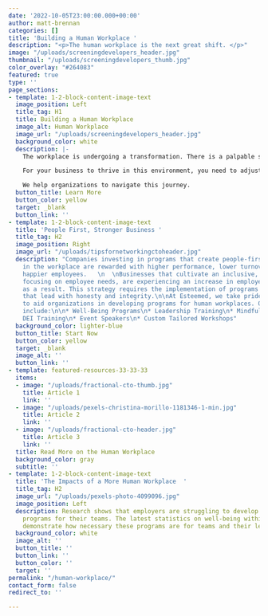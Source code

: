 ```yaml
---
date: '2022-10-05T23:00:00.000+00:00'
author: matt-brennan
categories: []
title: 'Building a Human Workplace '
description: "<p>The human workplace is the next great shift. </p>"
image: "/uploads/screeningdevelopers_header.jpg"
thumbnail: "/uploads/screeningdevelopers_thumb.jpg"
color_overlay: "#264083"
featured: true
type: ''
page_sections:
- template: 1-2-block-content-image-text
  image_position: Left
  title_tag: H1
  title: Building a Human Workplace
  image_alt: Human Workplace
  image_url: "/uploads/screeningdevelopers_header.jpg"
  background_color: white
  description: |-
    The workplace is undergoing a transformation. There is a palpable shift from Employer- to Employee-driven. The blending of permanent and contract workers is on the rise. Hybrid and remote workplaces are taking hold.

    For your business to thrive in this environment, you need to adjust your thinking, practices and tools. Developing a people- and remote-first culture is challenging.

    We help organizations to navigate this journey.
  button_title: Learn More
  button_color: yellow
  target: _blank
  button_link: ''
- template: 1-2-block-content-image-text
  title: 'People First, Stronger Business '
  title_tag: H2
  image_position: Right
  image_url: "/uploads/tipsfornetworkingctoheader.jpg"
  description: "Companies investing in programs that create people-first cultures
    in the workplace are rewarded with higher performance, lower turnover rates, and
    happier employees.   \n  \nBusinesses that cultivate an inclusive, diverse culture
    focusing on employee needs, are experiencing an increase in employee alignment
    as a result. This strategy requires the implementation of programs and practices
    that lead with honesty and integrity.\n\nAt Esteemed, we take pride in our ability
    to aid organizations in developing programs for human workplaces. Our offerings
    include:\n\n* Well-Being Programs\n* Leadership Training\n* Mindfulness Coaching\n*
    DEI Training\n* Event Speakers\n* Custom Tailored Workshops"
  background_color: lighter-blue
  button_title: Start Now
  button_color: yellow
  target: _blank
  image_alt: ''
  button_link: ''
- template: featured-resources-33-33-33
  items:
  - image: "/uploads/fractional-cto-thumb.jpg"
    title: Article 1
    link: ''
  - image: "/uploads/pexels-christina-morillo-1181346-1-min.jpg"
    title: Article 2
    link: ''
  - image: "/uploads/fractional-cto-header.jpg"
    title: Article 3
    link: ''
  title: Read More on the Human Workplace
  background_color: gray
  subtitle: ''
- template: 1-2-block-content-image-text
  title: 'The Impacts of a More Human Workplace  '
  title_tag: H2
  image_url: "/uploads/pexels-photo-4099096.jpg"
  image_position: Left
  description: Research shows that employers are struggling to develop human workplace
    programs for their teams. The latest statistics on well-being within the workplace
    demonstrate how necessary these programs are for teams and their leadership.
  background_color: white
  image_alt: ''
  button_title: ''
  button_link: ''
  button_color: ''
  target: ''
permalink: "/human-workplace/"
contact_form: false
redirect_to: ''

---
```

